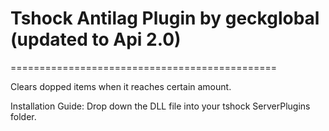 # Tshock Antilag Plugin by geckglobal (updated to Api 2.0)
==============================================

Clears dopped items when it reaches certain amount. 

Installation Guide:
Drop down the DLL file into your tshock ServerPlugins folder.
